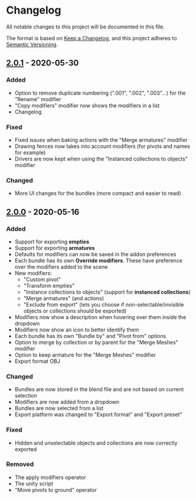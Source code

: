 # Changelog
All notable changes to this project will be documented in this file.

The format is based on [Keep a Changelog](https://keepachangelog.com/en/1.0.0/),
and this project adheres to [Semantic Versioning](https://semver.org/spec/v2.0.0.html).

## [2.0.1](https://gitlab.com/AquaticNightmare/bundle_exporter/-/tree/2.0.1) - 2020-05-30
### Added
- Option to remove duplicate numbering (".001", ".002", ".003"...) for the "Rename" modifier
- "Copy modifiers" modifier now shows the modifiers in a list
- Changelog

### Fixed
- Fixed issues when baking actions with the "Merge armatures" modifier
- Drawing fences now takes into account modifiers (for pivots and names for example)
- Drivers are now kept when using the "Instanced collections to objects" modifier

### Changed
- More UI changes for the bundles (more compact and easier to read)

## [2.0.0](https://gitlab.com/AquaticNightmare/bundle_exporter/-/tree/6ff629e451a8c6b0562c4f37556f9489b5b61e25) - 2020-05-16
### Added
- Support for exporting **empties**
- Support for exporting **armatures**
- Defaults for modifiers can now be saved in the addon preferences
- Each bundle has its own **Override modifiers**. These have preference over the modifiers added to the scene
- New modifiers:
    - "Custom pivot"
    - "Transform empties"
    - "Instance collections to objects" (support for **instanced collections**)
    - "Merge armatures" (and actions)
    - "Exclude from export" (lets you choose if non-selectable/invisible objects or collections should be exported)
- Modifiers now show a description when hovering over them inside the dropdown
- Modifiers now show an icon to better identify them
- Each bundle has its own "Bundle by" and "Pivot from" options
- Option to merge by collection or by parent for the "Merge Meshes" modifier
- Option to keep armature for the "Merge Meshes" modifier
- Export format OBJ

### Changed
- Bundles are now stored in the blend file and are not based on current selection
- Modifiers are now added from a dropdown
- Bundles are now selected from a list
- Export platform was changed to "Export format" and "Export preset"

### Fixed
- Hidden and unselectable objects and collections are now correctly exported

### Removed
- The apply modifiers operator
- The unity script
- "Move pivots to ground" operator